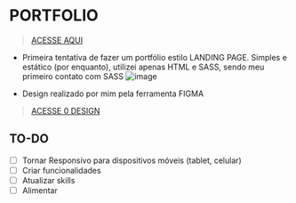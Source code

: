 # PORTFOLIO
 >[ACESSE AQUI]([https://portfolio-bregadero.verce.app/](https://portfolio-one-nu-84.vercel.app/))
- Primeira tentativa de fazer um portfólio estilo LANDING PAGE. Simples e estático (por enquanto), utilizei apenas HTML e SASS, sendo meu primeiro contato com SASS
 ![image](https://user-images.githubusercontent.com/79992764/229296136-3ff78e64-fd1b-4b21-8c82-8ce507b2fa6d.png)

- Design realizado por mim pela ferramenta FIGMA
>[ACESSE 0 DESIGN](https://www.figma.com/file/8KZb6liMpzev5cpmTkRUbI/meu-portfolio?node-id=0-1&t=Bn7SVYPuzRRzvCep-0)

## TO-DO
- [ ] Tornar Responsivo para dispositivos móveis (tablet, celular)
- [ ] Criar funcionalidades
- [ ] Atualizar skills
- [ ] Alimentar
